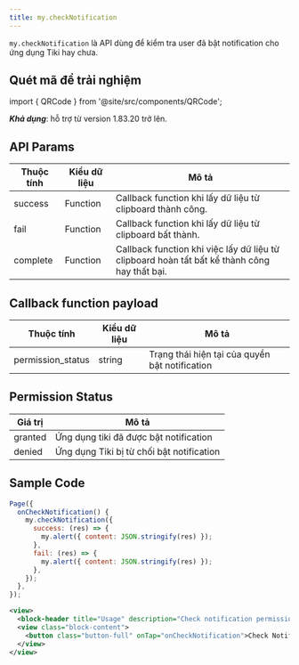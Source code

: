 ```yaml
---
title: my.checkNotification
---
```


`my.checkNotification` là API dùng để kiểm tra user đã bật notification cho ứng dụng Tiki hay chưa.


## Quét mã để trải nghiệm

import { QRCode } from '@site/src/components/QRCode';

<QRCode page="pages/api/check-notification/index" />


***Khả dụng***: hỗ trợ từ version 1.83.20 trở lên.

## API Params

| Thuộc tính | Kiểu dữ liệu | Mô tả                                                                                        |
| ---------- | ------------ | -------------------------------------------------------------------------------------------- |
| success    | Function     | Callback function khi lấy dữ liệu từ clipboard thành công.                                   |
| fail       | Function     | Callback function khi lấy dữ liệu từ clipboard bất thành.                                    |
| complete   | Function     | Callback function khi việc lấy dữ liệu từ clipboard hoàn tất bất kể thành công hay thất bại. |

## Callback function payload

| Thuộc tính | Kiểu dữ liệu | Mô tả                   |
| ---------- | ------------ | ----------------------- |
| permission_status       | string       | Trạng thái hiện tại của quyền bật notification |

## Permission Status

| Giá trị | Mô tả                   |
| ---------- | ----------------------- |
| granted    | Ứng dụng tiki đã được bật notification |
| denied    | Ứng dụng Tiki bị từ chối bật notification |


## Sample Code

```js title=index.js
Page({
  onCheckNotification() {
    my.checkNotification({
      success: (res) => {
        my.alert({ content: JSON.stringify(res) });
      },
      fail: (res) => {
        my.alert({ content: JSON.stringify(res) });
      },
    });
  },
});
```

```xml title=index.txml
<view>
  <block-header title="Usage" description="Check notification permission on device" />
  <view class="block-content">
    <button class="button-full" onTap="onCheckNotification">Check Notification Permission</button>
  </view>
</view>
```


